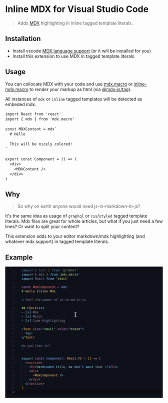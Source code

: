 # Inline MDX for Visual Studio Code

> Adds [MDX](https://github.com/mdx-js/mdx) highlighting in inline tagged template literals.

## Installation

- Install vscode [MDX language support](https://marketplace.visualstudio.com/items?itemName=silvenon.mdx) (or it will be installed for you)
- Install this extension to use MDX in tagged template literals

## Usage

You can collocate MDX with your code and use [mdx.macro](https://www.npmjs.com/package/mdx.macro) or [inline-mdx.macro](https://www.npmjs.com/package/inline-mdx.macro) to render your markup as html (via [@mdx-js/tag](https://www.npmjs.com/package/@mdx-js/tag)).

All instances of `mdx` or `inline` tagged tamplates will be detected as embeded mdx.

```tsx
import React from 'react'
import { mdx } from 'mdx.macro'

const MDXContent = mdx`
  # Hello

  This will be nicely colored!
`

export const Component = () => (
  <div>
    <MDXContent />
  </div>
)
```

## Why

> So why on earth anyone would need js-in-markdown-in-js?

It's the same idea as usage of `graphql` or `css`/`styled` tagged template literals. Mdx files are great for whole articles, but what if you just need a few lines? Or want to split your content?

This extension adds to your editor markdown/mdx highlighting (and whatever mdx support) in tagged template literals.

## Example

![Example](./images/example.png)
